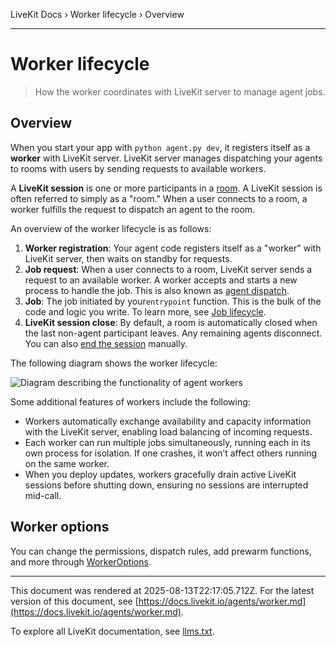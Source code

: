 LiveKit Docs › Worker lifecycle › Overview

---

# Worker lifecycle

> How the worker coordinates with LiveKit server to manage agent jobs.

## Overview

When you start your app with `python agent.py dev`, it registers itself as a **worker** with LiveKit server. LiveKit server manages dispatching your agents to rooms with users by sending requests to available workers.

A **LiveKit session** is one or more participants in a [room](https://docs.livekit.io/home/get-started/api-primitives.md#room). A LiveKit session is often referred to simply as a "room." When a user connects to a room, a worker fulfills the request to dispatch an agent to the room.

An overview of the worker lifecycle is as follows:

1. **Worker registration**: Your agent code registers itself as a "worker" with LiveKit server, then waits on standby for requests.
2. **Job request**: When a user connects to a room, LiveKit server sends a request to an available worker. A worker accepts and starts a new process to handle the job. This is also known as [agent dispatch](https://docs.livekit.io/agents/worker/agent-dispatch.md).
3. **Job**: The job initiated by your`entrypoint` function. This is the bulk of the code and logic you write. To learn more, see [Job lifecycle](https://docs.livekit.io/agents/worker/job.md).
4. **LiveKit session close**: By default, a room is automatically closed when the last non-agent participant leaves. Any remaining agents disconnect. You can also [end the session](https://docs.livekit.io/agents/worker/job.md#ending-the-session) manually.

The following diagram shows the worker lifecycle:

![Diagram describing the functionality of agent workers](/images/agents/agents-jobs-overview.svg)

Some additional features of workers include the following:

- Workers automatically exchange availability and capacity information with the LiveKit server, enabling load balancing of incoming requests.
- Each worker can run multiple jobs simultaneously, running each in its own process for isolation. If one crashes, it won’t affect others running on the same worker.
- When you deploy updates, workers gracefully drain active LiveKit sessions before shutting down, ensuring no sessions are interrupted mid-call.

## Worker options

You can change the permissions, dispatch rules, add prewarm functions, and more through [WorkerOptions](https://docs.livekit.io/agents/worker/options.md).

---

This document was rendered at 2025-08-13T22:17:05.712Z.
For the latest version of this document, see [https://docs.livekit.io/agents/worker.md](https://docs.livekit.io/agents/worker.md).

To explore all LiveKit documentation, see [llms.txt](https://docs.livekit.io/llms.txt).